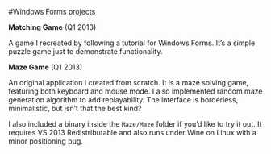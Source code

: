 #Windows Forms projects

**Matching Game** (Q1 2013)

A game I recreated by following a tutorial for Windows Forms. It’s a simple puzzle game just to demonstrate functionality.

**Maze Game** (Q1 2013)

An original application I created from scratch. It is a maze solving game, featuring both keyboard and mouse mode. I also implemented random maze generation algorithm to add replayability. The interface is borderless, minimalistic, but isn’t that the best kind?

I also included a binary inside the `Maze/Maze` folder if you’d like to try it out. It requires VS 2013 Redistributable and also runs under Wine on Linux with a minor positioning bug.
